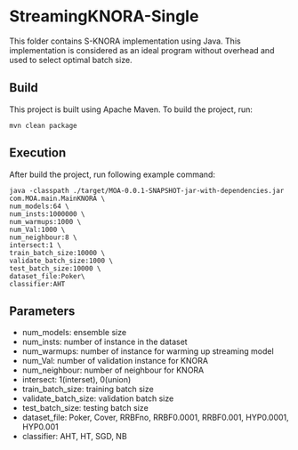 StreamingKNORA-Single
========
This folder contains S-KNORA implementation using Java. This implementation is considered as an ideal program without overhead and used to select optimal batch size.

## Build
This project is built using Apache Maven. To build the project, run:

```mvn clean package```

## Execution
After build the project, run following example command:
```
java -classpath ./target/MOA-0.0.1-SNAPSHOT-jar-with-dependencies.jar com.MOA.main.MainKNORA \
num_models:64 \
num_insts:1000000 \
num_warmups:1000 \
num_Val:1000 \
num_neighbour:8 \
intersect:1 \
train_batch_size:10000 \
validate_batch_size:1000 \
test_batch_size:10000 \
dataset_file:Poker\
classifier:AHT
```

## Parameters
- num_models: ensemble size
- num_insts: number of instance in the dataset
- num_warmups: number of instance for warming up streaming model
- num_Val: number of validation instance for KNORA
- num_neighbour: number of neighbour for KNORA
- intersect: 1(interset), 0(union)
- train_batch_size: training batch size
- validate_batch_size: validation batch size
- test_batch_size: testing batch size
- dataset_file: Poker, Cover, RRBFno, RRBF0.0001, RRBF0.001, HYP0.0001, HYP0.001
- classifier: AHT, HT, SGD, NB
